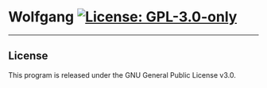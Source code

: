 # Wolfgang [![License: GPL-3.0-only](https://img.shields.io/github/license/piersholt/wolfgang.svg)](https://www.gnu.org/licenses/gpl-3.0)

---

## License

This program is released under the GNU General Public License v3.0.
